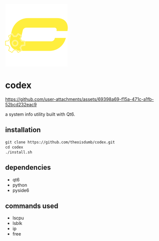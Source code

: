 <img src="codex.png" width="200">

# codex


https://github.com/user-attachments/assets/69398a69-f15a-471c-a1fb-52bcd232eac9



a system info utility built with Qt6.

## installation

```
git clone https://github.com/theoisdumb/codex.git
cd codex
./install.sh
```

## dependencies

- qt6
- python
- pyside6

## commands used
- lscpu
- lsblk
- ip
- free

